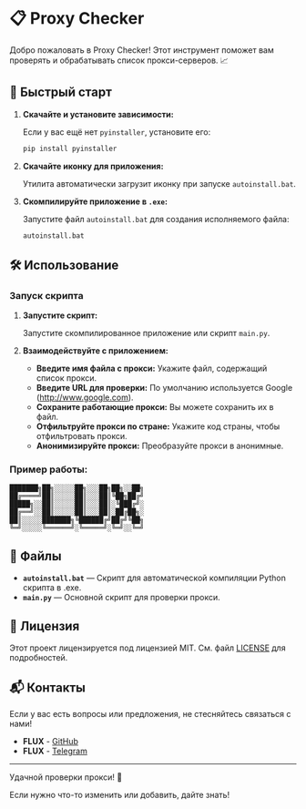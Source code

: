 # 📋 Proxy Checker

Добро пожаловать в Proxy Checker! Этот инструмент поможет вам проверять и обрабатывать список прокси-серверов. 📈

## 🚀 Быстрый старт

1. **Скачайте и установите зависимости:**

   Если у вас ещё нет `pyinstaller`, установите его:
   ```bash
   pip install pyinstaller
   ```

2. **Скачайте иконку для приложения:**

   Утилита автоматически загрузит иконку при запуске `autoinstall.bat`.

3. **Скомпилируйте приложение в `.exe`:**

   Запустите файл `autoinstall.bat` для создания исполняемого файла:
   ```bash
   autoinstall.bat
   ```

## 🛠 Использование

### Запуск скрипта

1. **Запустите скрипт:**

   Запустите скомпилированное приложение или скрипт `main.py`.

2. **Взаимодействуйте с приложением:**

   - **Введите имя файла с прокси:** Укажите файл, содержащий список прокси.
   - **Введите URL для проверки:** По умолчанию используется Google (http://www.google.com).
   - **Сохраните работающие прокси:** Вы можете сохранить их в файл.
   - **Отфильтруйте прокси по стране:** Укажите код страны, чтобы отфильтровать прокси.
   - **Анонимизируйте прокси:** Преобразуйте прокси в анонимные.

### Пример работы:

```plaintext
███████╗██╗░░░░░██╗░░░██╗██╗░░██╗
██╔════╝██║░░░░░██║░░░██║╚██╗██╔╝
█████╗░░██║░░░░░██║░░░██║░╚███╔╝░
██╔══╝░░██║░░░░░██║░░░██║░██╔██╗░
██║░░░░░███████╗╚██████╔╝██╔╝╚██╗
╚═╝░░░░░╚══════╝░╚═════╝░╚═╝░░╚═╝
```

## 📁 Файлы

- **`autoinstall.bat`** — Скрипт для автоматической компиляции Python скрипта в .exe.
- **`main.py`** — Основной скрипт для проверки прокси.

## 📜 Лицензия

Этот проект лицензируется под лицензией MIT. См. файл [LICENSE](LICENSE) для подробностей.

## 📬 Контакты

Если у вас есть вопросы или предложения, не стесняйтесь связаться с нами!

- **FLUX** - [GitHub](https://github.com/FluxProv)
- **FLUX** - [Telegram](https://t.me/iamfluxx)

---

Удачной проверки прокси! 🎉


Если нужно что-то изменить или добавить, дайте знать!
